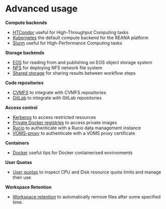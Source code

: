# Advanced usage

**Compute backends**

- [HTCondor](compute-backends/htcondor) useful for High-Throughput Computing tasks
- [Kubernetes](compute-backends/kubernetes) the default compute backend for the REANA platform
- [Slurm](compute-backends/slurm) useful for High-Performance Computing tasks

**Storage backends**

- [EOS](storage-backends/eos) for reading from and publishing on EOS object storage system
- [NFS](storage-backends/nfs) for deploying NFS network file system
- [Shared storage](storage-backends/shared-storage) for sharing results between workflow steps

**Code repositories**

- [CVMFS](code-repositories/cvmfs) to integrate with CVMFS repositories
- [GitLab](code-repositories/gitlab) to integrate with GitLab repositories

**Access control**

- [Kerberos](access-control/kerberos) to access restricted resources
- [Private Docker registries](access-control/private-docker-registries) to access private images
- [Rucio](access-control/rucio) to authenticate with a Rucio data management instance
- [VOMS-proxy](access-control/voms-proxy) to authenticate with a VOMS proxy certificate

**Containers**

- [Docker](containers/docker) useful tips for Docker containerised environments

**User Quotas**

- [User quotas](user-quotas) to inspect CPU and Disk resource quota limits and manage their use

**Workspace Retention**

- [Workspace retention](workspace-retention) to automatically remove files after some specified time.
